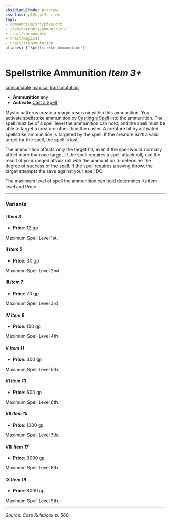 ```yaml
---
obsidianUIMode: preview
cssclass: pf2e,pf2e-item
tags:
- compendium/src/pf2e/crb
- item/category/ammunition/
- trait/consumable
- trait/magical
- trait/transmutation
aliases: ["Spellstrike Ammunition"]
---
```

# Spellstrike Ammunition *Item 3+*  
[consumable](consumable.md "Consumable Item Trait")  [magical](magical.md "Magical Item Trait")  [transmutation](transmutation.md "Transmutation School Trait")  

- **Ammunition** any
- **Activate** [Cast a Spell](cast-a-spell.md)

Mystic patterns create a magic reservoir within this ammunition. You activate spellstrike ammunition by [Casting a Spell](cast-a-spell.md) into the ammunition. The spell must be of a spell level the ammunition can hold, and the spell must be able to target a creature other than the caster. A creature hit by activated spellstrike ammunition is targeted by the spell. If the creature isn't a valid target for the spell, the spell is lost.

The ammunition affects only the target hit, even if the spell would normally affect more than one target. If the spell requires a spell attack roll, use the result of your ranged attack roll with the ammunition to determine the degree of success of the spell. If the spell requires a saving throw, the target attempts the save against your spell DC.

The maximum level of spell the ammunition can hold determines its item level and Price.

---

### Variants

#### I *Item 3*

- **Price**: 12 gp

Maximum Spell Level 1st.

#### II *Item 5*

- **Price**: 30 gp

Maximum Spell Level 2nd.

#### III *Item 7*

- **Price**: 70 gp

Maximum Spell Level 3rd.

#### IV *Item 9*

- **Price**: 150 gp

Maximum Spell Level 4th.

#### V *Item 11*

- **Price**: 300 gp

Maximum Spell Level 5th.

#### VI *Item 13*

- **Price**: 600 gp

Maximum Spell Level 6th.

#### VII *Item 15*

- **Price**: 1300 gp

Maximum Spell Level 7th.

#### VIII *Item 17*

- **Price**: 3000 gp

Maximum Spell Level 8th.

#### IX *Item 19*

- **Price**: 8000 gp

Maximum Spell Level 9th.

---
*Source: Core Rulebook p. 560*